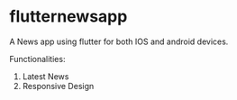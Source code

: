 # flutternewsapp

A News app using flutter for both IOS and android devices.

Functionalities:
1. Latest News
2. Responsive Design
